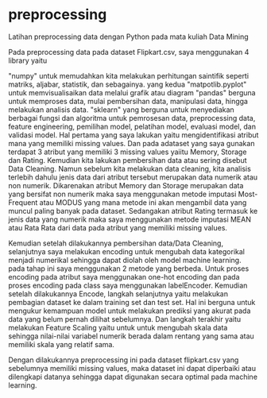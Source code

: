 # preprocessing
Latihan preprocessing data dengan Python pada mata kuliah Data Mining

Pada preprocessing data pada dataset Flipkart.csv, saya menggunakan 4 library yaitu 

"numpy" untuk memudahkan kita melakukan perhitungan saintifik seperti matriks, aljabar, statistik, dan sebagainya. yang kedua 
"matpotlib.pyplot" untuk memvisualisaikan data melalui grafik atau diagram 
"pandas" berguna untuk memproses data, mulai pembersihan data, manipulasi data, hingga melakukan analisis data.
"sklearn" yang berguna untuk menyediakan berbagai fungsi dan algoritma untuk pemrosesan data, preprocessing data, feature engineering, pemilihan model, pelatihan model, evaluasi model, dan validasi model.
Hal pertama yang saya lakukan yaitu mengidentifikasi atribut mana yang memiliki missing values. Dan pada adataset yang saya gunakan terdapat 3 atribut yang memiliki 3 missing values yaiitu Memory, Storage dan Rating. Kemudian kita lakukan pembersihan data atau sering disebut Data Cleaning. Namun sebelum kita melakukan data cleaning, kita analisis terlebih dahulu jenis data dari atribut tersebut merupakan data numerik atau non numerik. Dikarenakan atribut Memory dan Storage merupakan data yang bersifat non numerik maka saya menggunakan metode imputasi Most-Frequent atau MODUS yang mana metode ini akan mengambil data yang muncul paling banyak pada dataset. Sedangakan atribut Rating termasuk ke jenis data yang numerik maka saya menggunakan metode imputasi MEAN atau Rata Rata dari data pada atribut yang memiliki missing values.

Kemudian setelah dilakukannya pembersihan data/Data Cleaning, selanjutnya saya melakukan encoding untuk mengubah data kategorikal menjadi numerikal sehingga dapat diolah oleh model machine learning. pada tahap ini saya menggunakan 2 metode yang berbeda. Untuk proses encoding pada atribut saya menggunakan one-hot encoding dan pada proses encoding pada class saya menggunakan labelEncoder. Kemudian setelah dilakukannya Encode, langkah selanjutnya yaitu melakukan  pembagian dataset ke dalam training set dan test set. Hal ini berguna untuk mengukur kemampuan model untuk melakukan prediksi yang akurat pada data yang belum pernah dilihat sebelumnya. Dan langkah terakhir yaitu melakukan Feature Scaling yaitu untuk untuk mengubah skala data sehingga nilai-nilai variabel numerik berada dalam rentang yang sama atau memiliki skala yang relatif sama.

Dengan dilakukannya preprocessing ini pada dataset flipkart.csv yang sebelumnya memiliki missing values, maka dataset ini dapat diperbaiki atau dilengkapi datanya sehingga dapat digunakan secara optimal pada machine learning.

